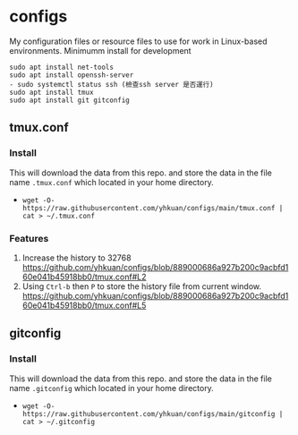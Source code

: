 # configs
My configuration files or resource files to use for work in Linux-based environments.
Minimumm install for development
```
sudo apt install net-tools
sudo apt install openssh-server
- sudo systemctl status ssh (檢查ssh server 是否運行)
sudo apt install tmux
sudo apt install git gitconfig
```

## tmux.conf
### Install
This will download the data from this repo. and store the data in the file name `.tmux.conf` which located in your home directory.
- `wget -O- https://raw.githubusercontent.com/yhkuan/configs/main/tmux.conf | cat > ~/.tmux.conf`
### Features
1. Increase the history to 32768 https://github.com/yhkuan/configs/blob/889000686a927b200c9acbfd160e041b45918bb0/tmux.conf#L2
2. Using `Ctrl-b` then `P` to store the history file from current window. https://github.com/yhkuan/configs/blob/889000686a927b200c9acbfd160e041b45918bb0/tmux.conf#L5
## gitconfig
### Install
This will download the data from this repo. and store the data in the file name `.gitconfig` which located in your home directory.
- `wget -O- https://raw.githubusercontent.com/yhkuan/configs/main/gitconfig | cat > ~/.gitconfig`
